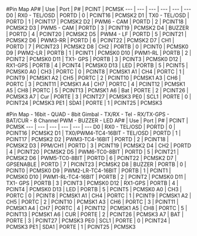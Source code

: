 #Pin Map 
AP#	|	Use	|	Port	|	P#	|	PCINT	|	PCMSK
---	|	---	|	---	|	---	|	---	|	---
D0	|	RX0 - TEL/OSD	|	PORTD	|	0	|	PCINT16	|	PCMSK2
D1	|	TX0 - TEL/OSD	|	PORTD	|	1	|	PCINT17	|	PCMSK2
D2	|	PWM6 - CAM	|	PORTD	|	2	|	PCINT18	|	PCMSK2
D3	|	PWM5 - CAM	|	PORTD	|	3	|	PCINT19	|	PCMSK2
D4	|	BUZZER	|	PORTD	|	4	|	PCINT20	|	PCMSK2
D5	|	PWM4 - LF	|	PORTD	|	5	|	PCINT21	|	PCMSK2
D6	|	PWM3-RR	|	PORTD	|	6	|	PCINT22	|	PCMSK2
D7	|	CH1	|	PORTD	|	7	|	PICINT23	|	PCMSK2
D8	|	CH2	|	PORTB	|	0	|	PCINT0	|	PCMSK0
D9	|	PWM2-LR	|	PORTB	|	1	|	PCINT1	|	PCMSK0
D10	|	PWM1-RL	|	PORTB	|	2	|	PCINT2	|	PCMSK0
D11	|	TX1- GPS	|	PORTB	|	3	|	PCINT3	|	PCMSK0
D12	|	RX1-GPS	|	PORTB	|	4	|	PCINT4	|	PCMSK0
D13	|	LED	|	PORTB	|	5	|	PCINT5	|	PCMSK0
A0	|	CH3	|	PORTC	|	0	|	PCINT8	|	PCMSK1
A1	|	CH4	|	PORTC	|	1	|	PCINT9	|	PCMSK1
A2	|	CH5	|	PORTC	|	2	|	PCINT10	|	PCMSK1
A3	|	CH6	|	PORTC	|	3	|	PCINT11	|	PCMSK1
A4	|	CH7	|	PORTC	|	4	|	PCINT12	|	PCMSK1
A5	|	CH8	|	PORTC	|	5	|	PCINT13	|	PCMSK1
A6	|	Bat	|	PORTE	|	2	|	PCINT26	|	PCMSK3
A7	|	Cur	|	PORTE	|	3	|	PCINT27	|	PCMSK3
PE0	|	SCL1	|	PORTE	|	0	|	PCINT24	|	PCMSK3
PE1	|	SDA1	|	PORTE	|	1	|	PCINT25	|	PCMSK3


#Pin Map - 16bit - QUAD - 8bit Gimbal - TX/RX - Tel - RX/TX-GPS - BAT/CUR - 8 Channel PWM - BUZZER - LED
AP#	|	Use	|	Port	|	P#	|	PCINT	|	PCMSK
---	|	---	|	---	|	---	|	---	|	---
D0	|	RX0 - TEL/OSD	|	PORTD	|	0	|	PCINT16	|	PCMSK2
D1	|	TX0/PWM4-TC4-16BIT - TEL/OSD	|	PORTD	|	1	|	PCINT17	|	PCMSK2
D2	|	PWM3-TC4-16BIT	|	PORTD	|	2	|	PCINT18	|	PCMSK2
D3	|	PPM/CH1 |	PORTD	|	3	|	PCINT19	|	PCMSK2
D4	| CH2		|	PORTD	|	4	|	PCINT20	|	PCMSK2
D5	|	PWM6-TC0-8BIT	|	PORTD	|	5	|	PCINT21	|	PCMSK2
D6	|	PWM5-TC0-8BIT	|	PORTD	|	6	|	PCINT22	|	PCMSK2
D7	|	GPSENABLE	|	PORTD	|	7	|	PICINT23	|	PCMSK2
D8	|	BUZZER	|	PORTB	|	0	|	PCINT0	|	PCMSK0
D9	|	PWM2-LR-TC4-16BIT 	|	PORTB	|	1	|	PCINT1	|	PCMSK0
D10	|	PWM1-RL-TC4-16BIT 	|	PORTB	|	2	|	PCINT2	|	PCMSK0
D11	|	TX1- GPS	|	PORTB	|	3	|	PCINT3	|	PCMSK0
D12	|	RX1-GPS	|	PORTB	|	4	|	PCINT4	|	PCMSK0
D13	|	LED	|	PORTB	|	5	|	PCINT5	|	PCMSK0
A0	|	CH3	|	PORTC	|	0	|	PCINT8	|	PCMSK1
A1	|	CH4	|	PORTC	|	1	|	PCINT9	|	PCMSK1
A2	|	CH5	|	PORTC	|	2	|	PCINT10	|	PCMSK1
A3	|	CH6	|	PORTC	|	3	|	PCINT11	|	PCMSK1
A4	|	CH7	|	PORTC	|	4	|	PCINT12	|	PCMSK1
A5	|	CH8	|	PORTC	|	5	|	PCINT13	|	PCMSK1
A6	|	CUR	|	PORTE	|	2	|	PCINT26	|	PCMSK3
A7	|	BAT	|	PORTE	|	3	|	PCINT27	|	PCMSK3
PE0	|	SCL1	|	PORTE	|	0	|	PCINT24	|	PCMSK3
PE1	|	SDA1	|	PORTE	|	1	|	PCINT25	|	PCMSK3
